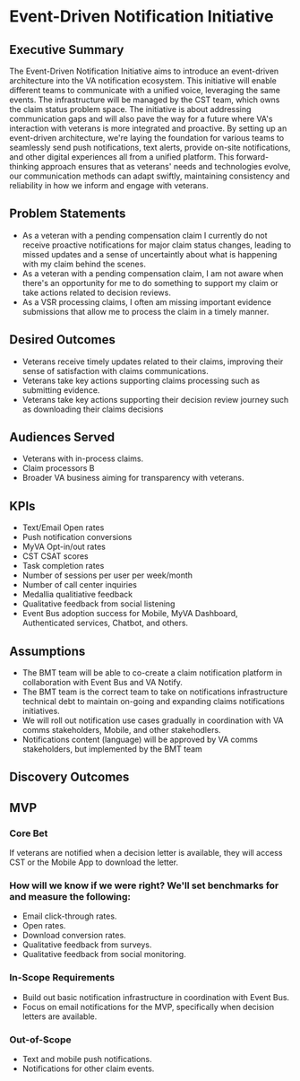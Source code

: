 # Event-Driven Notification Initiative

## Executive Summary
The Event-Driven Notification Initiative aims to introduce an event-driven architecture into the VA notification ecosystem. This initiative will enable different teams to communicate with a unified voice, leveraging the same events. The infrastructure will be managed by the CST team, which owns the claim status problem space. The initiative is about addressing communication gaps and will also pave the way for a future where VA's interaction with veterans is more integrated and proactive. By setting up an event-driven architecture, we're laying the foundation for various teams to seamlessly send push notifications, text alerts, provide on-site notifications, and other digital experiences all from a unified platform. This forward-thinking approach ensures that as veterans' needs and technologies evolve, our communication methods can adapt swiftly, maintaining consistency and reliability in how we inform and engage with veterans.

## Problem Statements
- As a veteran with a pending compensation claim I currently do not receive proactive notifications for major claim status changes, leading to missed updates and a sense of uncertaintly about what is happening with my claim behind the scenes.
- As a veteran with a pending compensation claim, I am not aware when there's an opportunity for me to do something to support my claim or take actions related to decision reviews.
- As a VSR processing claims, I often am missing important evidence submissions that allow me to process the claim in a timely manner.

## Desired Outcomes
- Veterans receive timely updates related to their claims, improving their sense of satisfaction with claims communications.
- Veterans take key actions supporting claims processing such as submitting evidence.
- Veterans take key actions supporting their decision review journey such as downloading their claims decisions

## Audiences Served
- Veterans with in-process claims.
- Claim processors B
- Broader VA business aiming for transparency with veterans.

## KPIs
- Text/Email Open rates
- Push notification conversions
- MyVA Opt-in/out rates
- CST CSAT scores
- Task completion rates
- Number of sessions per user per week/month
- Number of call center inquiries
- Medallia qualitiative feedback
- Qualitative feedback from social listening
- Event Bus adoption success for Mobile, MyVA Dashboard, Authenticated services, Chatbot, and others.

## Assumptions
- The BMT team will be able to co-create a claim notification platform in collaboration with Event Bus and VA Notify.
- The BMT team is the correct team to take on notifications infrastructure technical debt to maintain on-going and expanding claims notifications initiatives.
- We will roll out notification use cases gradually in coordination with VA comms stakeholders, Mobile, and other stakehodlers.
- Notifications content (language) will be approved by VA comms stakeholders, but implemented by the BMT team


## Discovery Outcomes

## MVP
### Core Bet
If veterans are notified when a decision letter is available, they will access CST or the Mobile App to download the letter.

### How will we know if we were right? We'll set benchmarks for and measure the following:
- Email click-through rates.
- Open rates.
- Download conversion rates.
- Qualitative feedback from surveys.
- Qualitative feedback from social monitoring.

### In-Scope Requirements
- Build out basic notification infrastructure in coordination with Event Bus.
- Focus on email notifications for the MVP, specifically when decision letters are available.

### Out-of-Scope
- Text and mobile push notifications.
- Notifications for other claim events.
